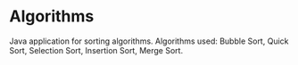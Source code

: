 # Algorithms
  Java application for sorting algorithms.
  Algorithms used: 
    Bubble Sort,
    Quick Sort,
    Selection Sort,
    Insertion Sort,
    Merge Sort.
